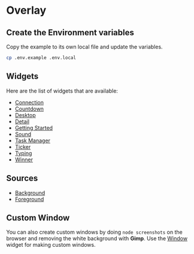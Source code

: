 # Overlay

## Create the Environment variables
Copy the example to its own local file and update the variables.
```sh
cp .env.example .env.local
```

## Widgets
Here are the list of widgets that are available:
- [Connection](https://overlay.boseriko.com/widget/connection)
- [Countdown](https://overlay.boseriko.com/widget/countdown)
- [Desktop](https://overlay.boseriko.com/widget/desktop)
- [Detail](https://overlay.boseriko.com/widget/detail)
- [Getting Started](https://overlay.boseriko.com/widget/getting-started)
- [Sound](https://overlay.boseriko.com/widget/sound)
- [Task Manager](https://overlay.boseriko.com/widget/task-manager)
- [Ticker](https://overlay.boseriko.com/widget/ticker)
- [Typing](https://overlay.boseriko.com/widget/typing)
- [Winner](https://overlay.boseriko.com/widget/winner)

## Sources
- [Background](https://overlay.boseriko.com/source/background)
- [Foreground](https://overlay.boseriko.com/source/foreground)

## Custom Window
You can also create custom windows by doing `node screenshots` on the browser and removing the white background with **Gimp**. Use the [Window](https://overlay.boseriko.com/widget/window) widget for making custom windows.

